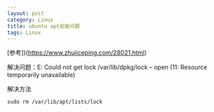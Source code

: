 ```yaml
---
layout: post
category: Linux
title: ubuntu apt安装问题
tags: Linux
---
```


[参考])(https://www.zhujiceping.com/28021.html)

解决问题：E: Could not get lock /var/lib/dpkg/lock – open (11: Resource temporarily unavailable)

解决方法

```
sudo rm /var/lib/apt/lists/lock
```